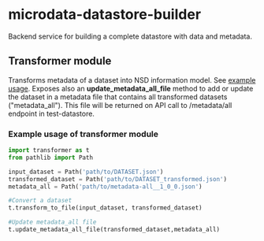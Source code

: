 # microdata-datastore-builder
Backend service for building a complete datastore with data and metadata.

## Transformer module
Transforms metadata of a dataset into NSD information model. See [example usage](main.py).
Exposes also an **update_metadata_all_file** method to add or update the dataset in a metadata 
file that contains all transformed datasets ("metadata_all").
This file will be returned on API call to /metadata/all endpoint in test-datastore.

### Example usage of transformer module
```python
import transformer as t
from pathlib import Path

input_dataset = Path('path/to/DATASET.json')
transformed_dataset = Path('path/to/DATASET_transformed.json')
metadata_all = Path('path/to/metadata-all__1_0_0.json')

#Convert a dataset
t.transform_to_file(input_dataset, transformed_dataset)

#Update metadata_all file
t.update_metadata_all_file(transformed_dataset,metadata_all)
```